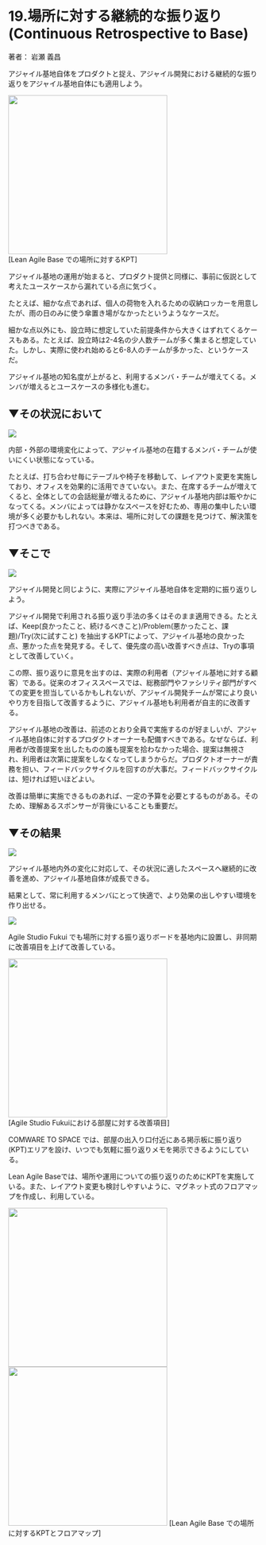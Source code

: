 # 19.場所に対する継続的な振り返り(Continuous Retrospective to Base)
著者： 岩瀬 義昌

アジャイル基地自体をプロダクトと捉え、アジャイル開発における継続的な振り返りをアジャイル基地自体にも適用しよう。

<img src="https://github.com/kenjihiranabe/agile-base-patterns/blob/master/images/image35.png" width="320px"><br>
[Lean Agile Base での場所に対するKPT]

アジャイル基地の運用が始まると、プロダクト提供と同様に、事前に仮説として考えたユースケースから漏れている点に気づく。

たとえば、細かな点であれば、個人の荷物を入れるための収納ロッカーを用意したが、雨の日のみに使う傘置き場がなかったというようなケースだ。

細かな点以外にも、設立時に想定していた前提条件から大きくはずれてくるケースもある。たとえば、設立時は2-4名の少人数チームが多く集まると想定していた。しかし、実際に使われ始めると6-8人のチームが多かった、というケースだ。

アジャイル基地の知名度が上がると、利用するメンバ・チームが増えてくる。メンバが増えるとユースケースの多様化も進む。

## ▼その状況において  
<img src="https://github.com/kenjihiranabe/agile-basement-patterns/blob/master/images/icon/problem.png"><br>

内部・外部の環境変化によって、アジャイル基地の在籍するメンバ・チームが使いにくい状態になっている。

たとえば、打ち合わせ毎にテーブルや椅子を移動して、レイアウト変更を実施しており、オフィスを効果的に活用できていない。また、在席するチームが増えてくると、全体としての会話総量が増えるために、アジャイル基地内部は賑やかになってくる。メンバによっては静かなスペースを好むため、専用の集中したい環境が多く必要かもしれない。本来は、場所に対しての課題を見つけて、解決策を打つべきである。

## ▼そこで

<img src="https://github.com/kenjihiranabe/agile-basement-patterns/blob/master/images/icon/solution.png"><br>

アジャイル開発と同じように、実際にアジャイル基地自体を定期的に振り返りしよう。

アジャイル開発で利用される振り返り手法の多くはそのまま適用できる。たとえば、Keep(良かったこと、続けるべきこと)/Problem(悪かったこと、課題)/Try(次に試すこと) を抽出するKPTによって、アジャイル基地の良かった点、悪かった点を発見する。そして、優先度の高い改善すべき点は、Tryの事項として改善していく。

この際、振り返りに意見を出すのは、実際の利用者（アジャイル基地に対する顧客）である。従来のオフィススペースでは、総務部門やファシリティ部門がすべての変更を担当しているかもしれないが、アジャイル開発チームが常により良いやり方を目指して改善するように、アジャイル基地も利用者が自主的に改善する。

アジャイル基地の改善は、前述のとおり全員で実施するのが好ましいが、アジャイル基地自体に対するプロダクトオーナーも配備すべきである。なぜならば、利用者が改善提案を出したものの誰も提案を拾わなかった場合、提案は無視され、利用者は次第に提案をしなくなってしまうからだ。プロダクトオーナーが責務を担い、フィードバックサイクルを回すのが大事だ。フィードバックサイクルは、短ければ短いほどよい。

改善は簡単に実施できるものあれば、一定の予算を必要とするものがある。そのため、理解あるスポンサーが背後にいることも重要だ。

## ▼その結果  

<img src="https://github.com/kenjihiranabe/agile-basement-patterns/blob/master/images/icon/consequentcontext.png"><br>

アジャイル基地内外の変化に対応して、その状況に適したスペースへ継続的に改善を進め、アジャイル基地自体が成長できる。

結果として、常に利用するメンバにとって快適で、より効果の出しやすい環境を作り出せる。

<img src="https://github.com/kenjihiranabe/agile-basement-patterns/blob/master/images/icon/knownusage.png"><br>

Agile Studio Fukui でも場所に対する振り返りボードを基地内に設置し、非同期に改善項目を上げて改善している。

<img src="https://github.com/kenjihiranabe/agile-base-patterns/blob/master/images/image37.jpg" width="320px"><br>
[Agile Studio Fukuiにおける部屋に対する改善項目]

COMWARE TO SPACE では、部屋の出入り口付近にある掲示板に振り返り(KPT)エリアを設け、いつでも気軽に振り返りメモを掲示できるようにしている。

Lean Agile Baseでは、場所や運用についての振り返りのためにKPTを実施している。また、レイアウト変更も検討しやすいように、マグネット式のフロアマップを作成し、利用している。

<img src="https://github.com/kenjihiranabe/agile-base-patterns/blob/master/images/image35.png" width="320px">
<img src="https://github.com/kenjihiranabe/agile-base-patterns/blob/master/images/image33.jpg" width="320px">
[Lean Agile Base での場所に対するKPTとフロアマップ]